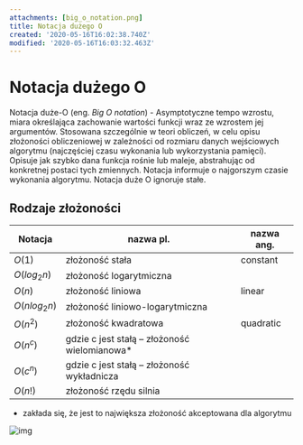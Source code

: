 ```yaml
---
attachments: [big_o_notation.png]
title: Notacja dużego O
created: '2020-05-16T16:02:38.740Z'
modified: '2020-05-16T16:03:32.463Z'
---
```


# Notacja dużego O

Notacja duże-O (eng. *Big O notation*) - Asymptotyczne tempo wzrostu, miara określająca zachowanie wartości funkcji wraz ze wzrostem jej argumentów. Stosowana szczególnie w teori obliczeń, w celu opisu złożoności obliczeniowej w zależności od rozmiaru danych wejściowych algorytmu (najczęściej czasu wykonania lub wykorzystania pamięci). Opisuje jak szybko dana funkcja rośnie lub maleje, abstrahując od konkretnej postaci tych zmiennych. Notacja  informuje o najgorszym czasie wykonania algorytmu.
Notacja duże O ignoruje stałe.

## Rodzaje złożoności

|    Notacja     |                  nazwa pl.                   | nazwa ang. |
| -------------- | -------------------------------------------- | ---------- |
| $O(1)$         | złożoność stała                              | constant   |
| $O(log_2 n)$   | złożoność logarytmiczna                      |            |
| $O(n)$         | złożoność liniowa                            | linear     |
| $O(n log_2 n)$ | złożoność liniowo-logarytmiczna              |            |
| $O(n^2)$       | złożoność kwadratowa                         | quadratic  |
| $O(n^c)$       | gdzie c jest stałą – złożoność wielomianowa* |            |
| $O(c^n)$       | gdzie c jest stałą – złożoność wykładnicza   |            |
| $O(n!)$        | złożoność rzędu silnia                       |            |

* zakłada się, że jest to największa złożoność akceptowana dla algorytmu

![img](@attachment/big_o_notation.png)
